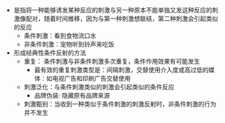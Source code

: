 - 是指将一种能够诱发某种反应的刺激与另一种原本不能单独又发这种反应的刺激像配对，随着时间推移，因为与第一种刺激想联结，第二种刺激会引起类似的反应
    - 条件刺激：看到食物流口水
    - 非条件刺激：宠物听到铃声来吃饭
- 形成经典性条件反射的方法
    - 重复： 条件刺激与非条件刺激多次重复，条件作用效果有可能发生
        - 最有效的重复刺激类型是：间隔刺激，交替使用介入度或高过低的媒体：如电视广告和印刷广告交替使用
    - 刺激泛化：与条件刺激类似的刺激会引起类似的条件反应
        - 品牌伪装: 隐藏原有品牌来源
    - 刺激甄别：当收到一种类似于条件刺激的刺激反射时，非条件刺激的行为并不发生
